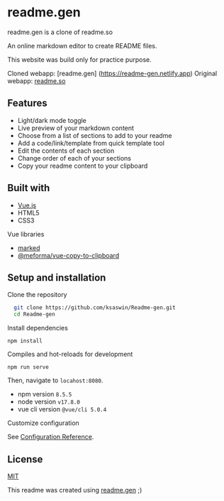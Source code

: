 # readme.gen

readme.gen is a clone of readme.so

An online markdown editor to create README files.

This website was build only for practice purpose.

Cloned webapp: [readme.gen] (https://readme-gen.netlify.app)
Original webapp: [readme.so](https://readme.so/editor)

## Features

- Light/dark mode toggle
- Live preview of your markdown content
- Choose from a list of sections to add to your readme
- Add a code/link/template from quick template tool
- Edit the contents of each section
- Change order of each of your sections
- Copy your readme content to your clipboard

## Built with

- [Vue.js](https://vuejs.org/)
- HTML5
- CSS3

Vue libraries

- [marked](https://www.npmjs.com/package/marked)
- [@meforma/vue-copy-to-clipboard](https://github.com/MeForma/vue-copy-to-clipboard)

## Setup and installation

Clone the repository

```bash
  git clone https://github.com/ksaswin/Readme-gen.git
  cd Readme-gen
```

Install dependencies

```
npm install
```

Compiles and hot-reloads for development

```
npm run serve
```

Then, navigate to `locahost:8080`.

- npm version `8.5.5`
- node version `v17.8.0`
- vue cli version `@vue/cli 5.0.4`

Customize configuration

See [Configuration Reference](https://cli.vuejs.org/config/).

## License

[MIT](https://github.com/ksaswin/Readme-gen/blob/master/LICENSE.md)

This readme was created using [readme.gen](https://github.com/ksaswin/Readme-gen) ;)
